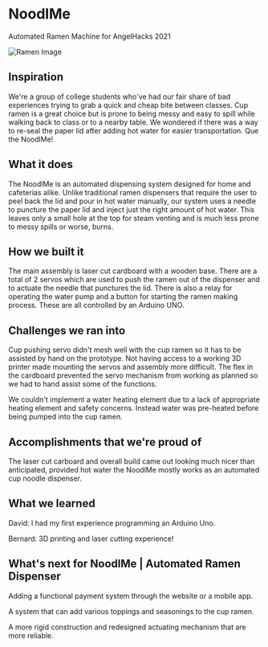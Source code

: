 # NoodlMe
Automated Ramen Machine for AngelHacks 2021

![Ramen Image](https://octodex.github.com/TheDWu/NoodlMe/images/20210228_133932.jpg)

## Inspiration
We're a group of college students who've had our fair share of bad experiences trying to grab a quick and cheap bite between classes. Cup ramen is a great choice but is prone to being messy and easy to spill while walking back to class or to a nearby table. We wondered if there was a way to re-seal the paper lid after adding hot water for easier transportation. Que the NoodlMe!

## What it does
The NoodlMe is an automated dispensing system designed for home and cafeterias alike. Unlike traditional ramen dispensers that require the user to peel back the lid and pour in hot water manually, our system uses a needle to puncture the paper lid and inject just the right amount of hot water. This leaves only a small hole at the top for steam venting and is much less prone to messy spills or worse, burns.

## How we built it
The main assembly is laser cut cardboard with a wooden base. There are a total of 2 servos which are used to push the ramen out of the dispenser and to actuate the needle that punctures the lid. There is also a relay for operating the water pump and a button for starting the ramen making process. These are all controlled by an Arduino UNO.

## Challenges we ran into
Cup pushing servo didn't mesh well with the cup ramen so it has to be assisted by hand on the prototype. Not having access to a working 3D printer made mounting the servos and assembly more difficult. The flex in the cardboard prevented the servo mechanism from working as planned so we had to hand assist some of the functions.

We couldn't implement a water heating element due to a lack of appropriate heating element and safety concerns. Instead water was pre-heated before being pumped into the cup ramen.

## Accomplishments that we're proud of
The laser cut carboard and overall build came out looking much nicer than anticipated, provided hot water the NoodlMe mostly works as an automated cup noodle dispenser.

## What we learned
David: I had my first experience programming an Arduino Uno.

Bernard: 3D printing and laser cutting experience!

## What's next for NoodlMe | Automated Ramen Dispenser
Adding a functional payment system through the website or a mobile app.

A system that can add various toppings and seasonings to the cup ramen.

A more rigid construction and redesigned actuating mechanism that are more reliable.
